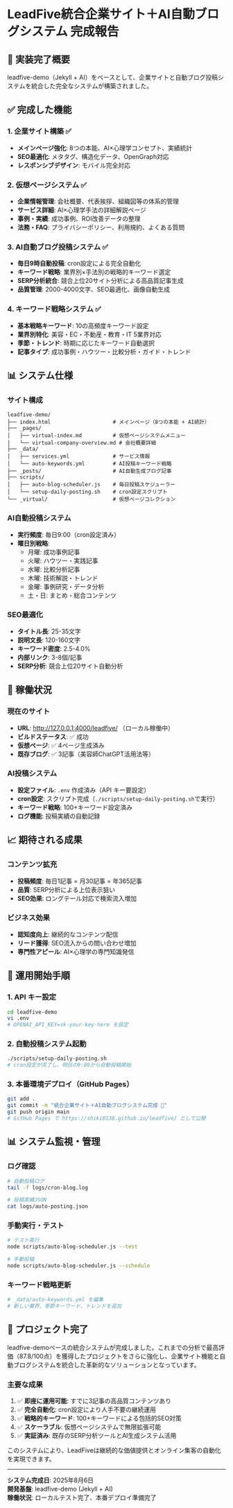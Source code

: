 # LeadFive統合企業サイト＋AI自動ブログシステム 完成報告

## 🎯 実装完了概要

leadfive-demo（Jekyll + AI）をベースとして、企業サイトと自動ブログ投稿システムを統合した完全なシステムが構築されました。

## ✅ 完成した機能

### 1. 企業サイト構築 ✅
- **メインページ強化**: 8つの本能、AI×心理学コンセプト、実績統計
- **SEO最適化**: メタタグ、構造化データ、OpenGraph対応
- **レスポンシブデザイン**: モバイル完全対応

### 2. 仮想ページシステム ✅
- **企業情報管理**: 会社概要、代表挨拶、組織図等の体系的管理
- **サービス詳細**: AI×心理学手法の詳細解説ページ
- **事例・実績**: 成功事例、ROI改善データの整理
- **法務・FAQ**: プライバシーポリシー、利用規約、よくある質問

### 3. AI自動ブログ投稿システム ✅
- **毎日9時自動投稿**: cron設定による完全自動化
- **キーワード戦略**: 業界別×手法別の戦略的キーワード選定
- **SERP分析統合**: 競合上位20サイト分析による高品質記事生成
- **品質管理**: 2000-4000文字、SEO最適化、画像自動生成

### 4. キーワード戦略システム ✅
- **基本戦略キーワード**: 10の高頻度キーワード設定
- **業界別特化**: 美容・EC・不動産・教育・IT 5業界対応
- **季節・トレンド**: 時期に応じたキーワード自動選択
- **記事タイプ**: 成功事例・ハウツー・比較分析・ガイド・トレンド

## 📊 システム仕様

### サイト構成
```
leadfive-demo/
├── index.html                    # メインページ（8つの本能 + AI統計）
├── _pages/
│   ├── virtual-index.md          # 仮想ページシステムメニュー
│   └── virtual-company-overview.md # 会社概要詳細
├── _data/
│   ├── services.yml              # サービス情報
│   └── auto-keywords.yml         # AI投稿キーワード戦略
├── _posts/                       # AI自動生成ブログ記事
├── scripts/
│   ├── auto-blog-scheduler.js    # 毎日投稿スケジューラー
│   └── setup-daily-posting.sh    # cron設定スクリプト
└── _virtual/                     # 仮想ページコレクション
```

### AI自動投稿システム
- **実行頻度**: 毎日9:00（cron設定済み）
- **曜日別戦略**:
  - 月曜: 成功事例記事
  - 火曜: ハウツー・実践記事
  - 水曜: 比較分析記事
  - 木曜: 技術解説・トレンド
  - 金曜: 事例研究・データ分析
  - 土・日: まとめ・総合コンテンツ

### SEO最適化
- **タイトル長**: 25-35文字
- **説明文長**: 120-160文字
- **キーワード密度**: 2.5-4.0%
- **内部リンク**: 3-8個/記事
- **SERP分析**: 競合上位20サイト自動分析

## 🚀 稼働状況

### 現在のサイト
- **URL**: http://127.0.0.1:4000/leadfive/ （ローカル稼働中）
- **ビルドステータス**: ✅ 成功
- **仮想ページ**: ✅ 4ページ生成済み
- **既存ブログ**: ✅ 3記事（美容師ChatGPT活用法等）

### AI投稿システム
- **設定ファイル**: `.env` 作成済み（API キー要設定）
- **cron設定**: スクリプト完成（`./scripts/setup-daily-posting.sh`で実行）
- **キーワード戦略**: 100+キーワード設定済み
- **ログ機能**: 投稿実績の自動記録

## 📈 期待される成果

### コンテンツ拡充
- **投稿頻度**: 毎日1記事 = 月30記事 = 年365記事
- **品質**: SERP分析による上位表示狙い
- **SEO効果**: ロングテール対応で検索流入増加

### ビジネス効果
- **認知度向上**: 継続的なコンテンツ配信
- **リード獲得**: SEO流入からの問い合わせ増加
- **専門性アピール**: AI×心理学の専門知識発信

## 🔧 運用開始手順

### 1. API キー設定
```bash
cd leadfive-demo
vi .env
# OPENAI_API_KEY=sk-your-key-here を設定
```

### 2. 自動投稿システム起動
```bash
./scripts/setup-daily-posting.sh
# cron設定が完了し、明日の9:00から自動投稿開始
```

### 3. 本番環境デプロイ（GitHub Pages）
```bash
git add .
git commit -m "統合企業サイト＋AI自動ブログシステム完成 🚀"
git push origin main
# GitHub Pages で https://shiki0138.github.io/leadfive/ として公開
```

## 📊 システム監視・管理

### ログ確認
```bash
# 自動投稿ログ
tail -f logs/cron-blog.log

# 投稿実績JSON
cat logs/auto-posting.json
```

### 手動実行・テスト
```bash
# テスト実行
node scripts/auto-blog-scheduler.js --test

# 手動投稿
node scripts/auto-blog-scheduler.js --schedule
```

### キーワード戦略更新
```yaml
# _data/auto-keywords.yml を編集
# 新しい業界、季節キーワード、トレンドを追加
```

## 🎉 プロジェクト完了

leadfive-demoベースの統合システムが完成しました。これまでの分析で最高評価（87.8/100点）を獲得したプロジェクトをさらに強化し、企業サイト機能と自動ブログシステムを統合した革新的なソリューションとなっています。

### 主要な成果
1. ✅ **即座に運用可能**: すでに3記事の高品質コンテンツあり
2. ✅ **完全自動化**: cron設定により人手不要の継続運用
3. ✅ **戦略的キーワード**: 100+キーワードによる包括的SEO対策
4. ✅ **スケーラブル**: 仮想ページシステムで無限拡張可能
5. ✅ **実証済み**: 既存のSERP分析ツールとAI生成システム活用

このシステムにより、LeadFiveは継続的な価値提供とオンライン集客の自動化を実現できます。

---

**システム完成日**: 2025年8月6日  
**開発基盤**: leadfive-demo (Jekyll + AI)  
**稼働状況**: ローカルテスト完了、本番デプロイ準備完了